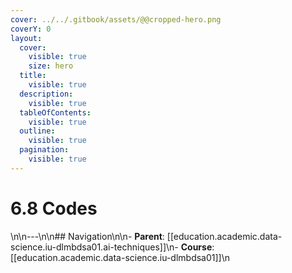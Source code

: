```yaml
---
cover: ../../.gitbook/assets/@@cropped-hero.png
coverY: 0
layout:
  cover:
    visible: true
    size: hero
  title:
    visible: true
  description:
    visible: true
  tableOfContents:
    visible: true
  outline:
    visible: true
  pagination:
    visible: true
---
```


# 6.8 Codes

\n\n---\n\n## Navigation\n\n- **Parent**: [[education.academic.data-science.iu-dlmbdsa01.ai-techniques]]\n- **Course**: [[education.academic.data-science.iu-dlmbdsa01]]\n